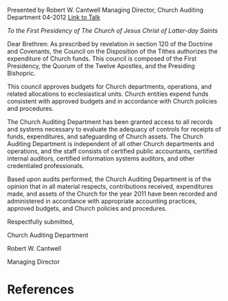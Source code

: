 Presented by Robert W. Cantwell
Managing Director, Church Auditing Department
04-2012
[Link to Talk](https://www.churchofjesuschrist.org/study/general-conference/2012/04/church-auditing-department-report-2011?lang=eng)

_To the First Presidency of The Church of Jesus Christ of Latter-day Saints_

Dear Brethren: As prescribed by revelation in section 120 of the Doctrine and Covenants, the Council on the Disposition of the Tithes authorizes the expenditure of Church funds. This council is composed of the First Presidency, the Quorum of the Twelve Apostles, and the Presiding Bishopric.

This council approves budgets for Church departments, operations, and related allocations to ecclesiastical units. Church entities expend funds consistent with approved budgets and in accordance with Church policies and procedures.

The Church Auditing Department has been granted access to all records and systems necessary to evaluate the adequacy of controls for receipts of funds, expenditures, and safeguarding of Church assets. The Church Auditing Department is independent of all other Church departments and operations, and the staff consists of certified public accountants, certified internal auditors, certified information systems auditors, and other credentialed professionals.

Based upon audits performed, the Church Auditing Department is of the opinion that in all material respects, contributions received, expenditures made, and assets of the Church for the year 2011 have been recorded and administered in accordance with appropriate accounting practices, approved budgets, and Church policies and procedures.

Respectfully submitted,

Church Auditing Department

Robert W. Cantwell

Managing Director

# References
